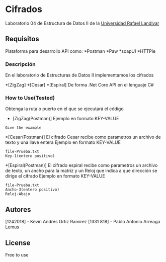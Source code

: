 # Cifrados
Laboratorio 04 de Estructura de Datos II de la [Universidad Rafael Landivar](https://principal.url.edu.gt/)

## Requisitos

Plataforma para desarrollo API como:
*Postman
*Paw
*soapUI
*HTTPie

### Descripción
En el laboratorio de Estructuras de Datos II implementamos los cifrados 

*[ZigZag]
*[Cesar]
*[Espiral]
De forma .Net Core API en el lenguaje C#

### How to Use(Tested)
Obtenga la ruta o puerto en el que se ejecutará el código

* [ZigZag(Postman)]
Ejemplo en formato KEY-VALUE
```
Give the example
```

*[Cesar(Postman)]
El cifrado Cesar recibe como parametros un archivo de texto y una llave entera
Ejemplo en formato KEY-VALUE
```
file-Prueba.txt
Key-1(entero positivo)
```

*[Espiral(Postman)]
El cifrado espiral recibe como parametros un archivo de texto, un ancho para la matriz y un Reloj que indica a que dirección se dirige el cifrado
Ejemplo en formato KEY-VALUE
```
file-Prueba.txt
Ancho-3(entero positivo)
Reloj-Abajo
```

## Autores

[1242018] - Kevin Andrés Ortiz Ramírez
[1331 818] - Pablo Antonio Arreaga Lemus

## License
Free to use
